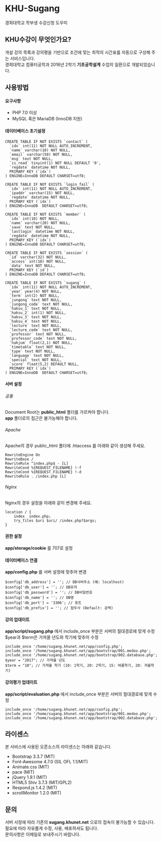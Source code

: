 # KHU-Sugang
경희대학교 학부생 수강신청 도우미
## KHU수강이 무엇인가요?
개설 강의 목록과 강의평을 기반으로 조건에 맞는 최적의 시간표를 자동으로 구성해 주는 서비스입니다.<br>
경희대학교 컴퓨터공학과 2016년 2학기 **기초공학설계** 수업의 일환으로 개발되었습니다.
## 사용방법
#### 요구사항
* PHP 7.0 이상
* MySQL 혹은 MariaDB (InnoDB 지원)
#### 데이터베이스 초기설정
```
CREATE TABLE IF NOT EXISTS `contact` (
  `idx` int(11) NOT NULL AUTO_INCREMENT,
  `name` varchar(10) NOT NULL,
  `email` varchar(50) NOT NULL,
  `msg` text NOT NULL,
  `is_read` tinyint(1) NOT NULL DEFAULT '0',
  `regdate` datetime NOT NULL,
  PRIMARY KEY (`idx`)
) ENGINE=InnoDB DEFAULT CHARSET=utf8;

CREATE TABLE IF NOT EXISTS `login_fail` (
  `idx` int(11) NOT NULL AUTO_INCREMENT,
  `ipaddr` varchar(15) NOT NULL,
  `regdate` datetime NOT NULL,
  PRIMARY KEY (`idx`)
) ENGINE=InnoDB  DEFAULT CHARSET=utf8;

CREATE TABLE IF NOT EXISTS `member` (
  `idx` int(10) NOT NULL,
  `name` varchar(20) NOT NULL,
  `save` text NOT NULL,
  `lastlogin` datetime NOT NULL,
  `regdate` datetime NOT NULL,
  PRIMARY KEY (`idx`)
) ENGINE=InnoDB DEFAULT CHARSET=utf8;

CREATE TABLE IF NOT EXISTS `session` (
  `id` varchar(32) NOT NULL,
  `access` int(10) NOT NULL,
  `data` text NOT NULL,
  PRIMARY KEY (`id`)
) ENGINE=InnoDB DEFAULT CHARSET=utf8;

CREATE TABLE IF NOT EXISTS `sugang` (
  `idx` int(11) NOT NULL AUTO_INCREMENT,
  `year` year(4) NOT NULL,
  `term` int(2) NOT NULL,
  `jungong` text NOT NULL,
  `jungong_code` text NOT NULL,
  `haksu_1` text NOT NULL,
  `haksu_2` int(1) NOT NULL,
  `haksu_3` text NOT NULL,
  `haksu_4` text NOT NULL,
  `lecture` text NOT NULL,
  `lecture_code` text NOT NULL,
  `professor` text NOT NULL,
  `professor_code` text NOT NULL,
  `hakjum` float(2,1) NOT NULL,
  `timetable` text NOT NULL,
  `type` text NOT NULL,
  `language` text NOT NULL,
  `special` text NOT NULL,
  `score` float(5,2) DEFAULT NULL,
  PRIMARY KEY (`idx`)
) ENGINE=InnoDB  DEFAULT CHARSET=utf8;
```
#### 서버 설정
###### 공통
Document Root는 **public_html** 폴더를 가르켜야 합니다.<br>
**app** 폴더로의 접근은 불가능해야 합니다.
###### Apache
Apache의 경우 public_html 폴더에 .htaccess 를 아래와 같이 생성해 주세요.
```
RewriteEngine On
RewriteBase /
RewriteRule ^index.php$ - [L]
RewriteCond %{REQUEST_FILENAME} !-f
RewriteCond %{REQUEST_FILENAME} !-d
RewriteRule . /index.php [L]
```
###### Nginx
Nginx의 경우 설정을 아래와 같이 변경해 주세요.
```
location / {
    index  index.php;
    try_files $uri $uri/ /index.php?$args;
}
```
#### 권한 설정
**app/storage/cookie** 를 707로 설정
#### 데이터베이스 연결
**app/config.php** 를 서버 설정에 맞추어 변경
```
$config['db_address'] = ''; // DB서버주소 (예: localhost)
$config['db_user'] = ''; // DB유저
$config['db_password'] = ''; // DB비밀번호
$config['db_name'] = ''; // DB명
$config['db_port'] = '3306'; // 포트
$config['db_prefix'] = ''; // 접두사 (Default: 공백)
```
#### 강의 업데이트
**app/script/sugang.php** 에서 include_once 부분은 서버의 절대경로에 맞게 수정<br>
$year과 $term은 가져올 년도와 학기에 맞추어 수정
```
include_once '/home/sugang.khunet.net/app/config.php';
include_once '/home/sugang.khunet.net/app/bootstrap/001.medoo.php';
include_once '/home/sugang.khunet.net/app/bootstrap/002.database.php';
$year = "2017"; // 가져올 년도
$term = "10"; // 가져올 학기 (10: 1학기, 20: 2학기, 15: 여름학기, 20: 겨울학기)
```
#### 강의평가 업데이트
**app/script/evaluation.php** 에서 include_once 부분은 서버의 절대경로에 맞게 수정<br>
```
include_once '/home/sugang.khunet.net/app/config.php';
include_once '/home/sugang.khunet.net/app/bootstrap/001.medoo.php';
include_once '/home/sugang.khunet.net/app/bootstrap/002.database.php';
```
## 라이센스
본 서비스에 사용된 오픈소스의 라이센스는 아래와 같습니다.
* Bootstrap 3.3.7 (MIT)
* Font-Awesome 4.7.0 (SIL OFL 1.1/MIT)
* Animate.css (MIT)
* pace (MIT)
* jQuery 1.9.1 (MIT)
* HTML5 Shiv 3.7.3 (MIT/GPL2)
* Respond.js 1.4.2 (MIT)
* scrollMonitor 1.2.0 (MIT)
## 문의
서버 사정에 따라 기존의 **sugang.khunet.net** 으로의 접속이 불가능할 수 있습니다.<br>
필요에 따라 자유롭게 수정, 사용, 배포하셔도 됩니다.<br>
문의사항은 이메일로 보내주시기 바랍니다.